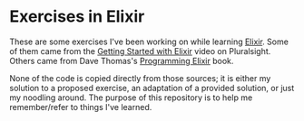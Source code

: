 # Exercises in Elixir

These are some exercises I've been working on while learning [Elixir](http://elixir-lang.org). Some of them came from the [Getting Started with Elixir](https://app.pluralsight.com/library/courses/elixir-getting-started/) video on Pluralsight. Others came from Dave Thomas's [Programming Elixir](https://pragprog.com/book/elixir13/programming-elixir-1-3) book.

None of the code is copied directly from those sources; it is either my solution to a proposed exercise, an adaptation of a provided solution, or just my noodling around. The purpose of this repository is to help me remember/refer to things I've learned.